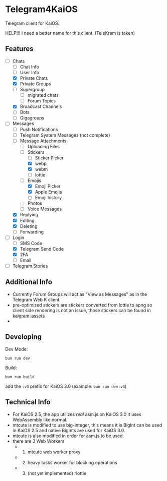 # Telegram4KaiOS

Telegram client for KaiOS.

HELP!!! I need a better name for this client. (TeleKram is taken)

## Features

- [ ] Chats
  - [ ] Chat Info
  - [ ] User Info
  - [x] Private Chats
  - [x] Private Groups
  - [ ] Supergroup
    - [ ] migrated chats
    - [ ] Forum Topics
  - [x] Broadcast Channels
  - [ ] Bots
  - [ ] Gigagroups
- [ ] Messages
  - [ ] Push Notifications
  - [ ] Telegram System Messages (not complete)
  - [ ] Message Attachments
    - [ ] Uploading Files
    - [ ] Stickers
      - [ ] Sticker Picker
      - [x] webp
      - [x] webm
      - [ ] lottie
    - [ ] Emojis
      - [x] Emoji Picker
      - [x] Apple Emojis
      - [ ] Emoji history
    - [ ] Photos
    - [ ] Voice Messages
  - [x] Replying
  - [x] Editing
  - [x] Deleting
  - [ ] Forwarding
- [ ] Login
  - [ ] SMS Code
  - [x] Telegram Send Code
  - [x] 2FA
  - [ ] Email
- [ ] Telegram Stories

## Additional Info

- Currently Forum Groups will act as "View as Messages" as in the Telegram Web K client.
- pre-optimized stickers are stickers converted from lottie to apng so client side rendering is not an issue, those stickers can be found in [kaigram-assets](https://github.com/cyan-2048/kaigram-assets)
-

## Developing

Dev Mode:

```
bun run dev
```

Build:

```
bun run build
```

add the `:v3` prefix for KaiOS 3.0 (example: `bun run dev:v3`)

## Technical Info

- For KaiOS 2.5, the app utilizes _real_ asm.js on KaiOS 3.0 it uses WebAssembly like normal.
- mtcute is modified to use big-integer, this means it is BigInt can be used in KaiOS 2.5 and native BigInts are used for KaiOS 3.0.
- mtcute is also modified in order for asm.js to be used.
- there are 3 Web Workers
  - 1. mtcute web worker proxy
  - 2. heavy tasks worker for blocking operations
  - 3. (not yet implemented) rlottie
